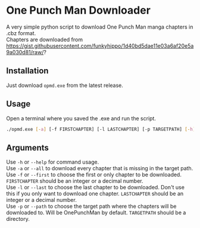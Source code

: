 # One Punch Man Downloader
A very simple python script to download One Punch Man manga chapters in .cbz format.\
Chapters are downloaded from https://gist.githubusercontent.com/funkyhippo/1d40bd5dae11e03a6af20e5a9a030d81/raw/?

## Installation
Just download `opmd.exe` from the latest release.

## Usage
Open a terminal where you saved the .exe and run the script.
```bash
./opmd.exe [-a] [-f FIRSTCHAPTER] [-l LASTCHAPTER] [-p TARGETPATH] [-h]
```

## Arguments
Use `-h` or `--help` for command usage.\
Use `-a` or `--all` to download every chapter that is missing in the target path.\
Use `-f` or `--first` to choose the first or only chapter to be downloaded. `FIRSTCHAPTER` should be an integer or a decimal number.\
Use `-l` or `--last` to choose the last chapter to be downloaded. Don't use this if you only want to download one chapter. `LASTCHAPTER` should be an integer or a decimal number.\
Use `-p` or `--path` to choose the target path where the chapters will be downloaded to. Will be OnePunchMan by default. `TARGETPATH` should be a directory.
